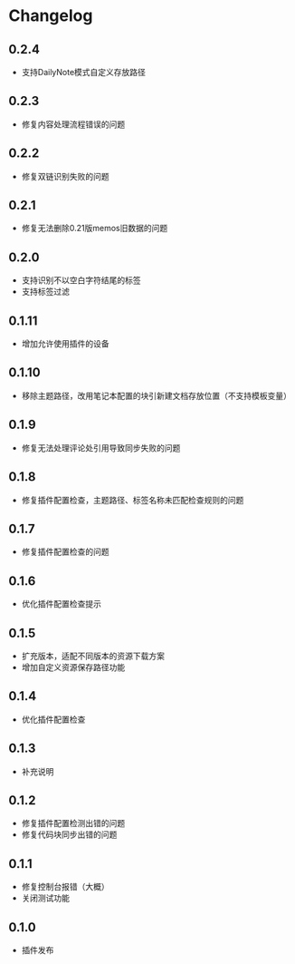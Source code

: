 # Changelog

## 0.2.4

* 支持DailyNote模式自定义存放路径

## 0.2.3

* 修复内容处理流程错误的问题

## 0.2.2

* 修复双链识别失败的问题

## 0.2.1

* 修复无法删除0.21版memos旧数据的问题

## 0.2.0

* 支持识别不以空白字符结尾的标签
* 支持标签过滤

## 0.1.11

* 增加允许使用插件的设备

## 0.1.10

* 移除主题路径，改用笔记本配置的块引新建文档存放位置（不支持模板变量）

## 0.1.9

* 修复无法处理评论处引用导致同步失败的问题

## 0.1.8

* 修复插件配置检查，主题路径、标签名称未匹配检查规则的问题

## 0.1.7

* 修复插件配置检查的问题

## 0.1.6

* 优化插件配置检查提示

## 0.1.5

* 扩充版本，适配不同版本的资源下载方案
* 增加自定义资源保存路径功能

## 0.1.4

* 优化插件配置检查

## 0.1.3

* 补充说明

## 0.1.2

* 修复插件配置检测出错的问题
* 修复代码块同步出错的问题

## 0.1.1

* 修复控制台报错（大概）
* 关闭测试功能

## 0.1.0

* 插件发布
